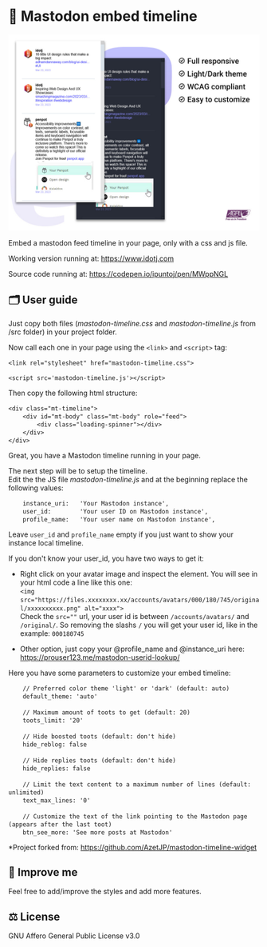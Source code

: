 # 🐘 Mastodon embed timeline

![Mastodon timeline widget screenshot](screenshot-light-dark.jpg "Mastodon timeline widget screenshot")

Embed a mastodon feed timeline in your page, only with a css and js file.

Working version running at:
<https://www.idotj.com>

Source code running at:
<https://codepen.io/ipuntoj/pen/MWppNGL>

## 🗂️ User guide

Just copy both files (*mastodon-timeline.css* and *mastodon-timeline.js* from /src folder) in your project folder.

Now call each one in your page using the `<link>` and `<script>` tag:
```
<link rel="stylesheet" href="mastodon-timeline.css">
```

```
<script src='mastodon-timeline.js'></script>
```

Then copy the following html structure:

```
<div class="mt-timeline">
    <div id="mt-body" class="mt-body" role="feed">
        <div class="loading-spinner"></div>
    </div>
</div>
```

Great, you have a Mastodon timeline running in your page.

The next step will be to setup the timeline.  
Edit the the JS file *mastodon-timeline.js* and at the beginning replace the following values:
```
    instance_uri:   'Your Mastodon instance',
    user_id:        'Your user ID on Mastodon instance',
    profile_name:   'Your user name on Mastodon instance',
```
Leave `user_id` and `profile_name` empty if you just want to show your instance local timeline.

If you don't know your user_id, you have two ways to get it:

- Right click on your avatar image and inspect the element. You will see in your html code a line like this one:  
`<img src="https://files.xxxxxxxx.xx/accounts/avatars/000/180/745/original/xxxxxxxxxx.png" alt="xxxx">`  
Check the `src=""` url, your user id is between `/accounts/avatars/` and `/original/`. So removing the slashs `/` you will get your user id, like in the example: `000180745`


- Other option, just copy your @profile_name and @instance_uri here:  
<a href="https://prouser123.me/mastodon-userid-lookup/" target="_blank" rel="noopener">https://prouser123.me/mastodon-userid-lookup/</a>

Here you have some parameters to customize your embed timeline:

```
    // Preferred color theme 'light' or 'dark' (default: auto)
    default_theme: 'auto'

    // Maximum amount of toots to get (default: 20)
    toots_limit: '20'

    // Hide boosted toots (default: don't hide)
    hide_reblog: false

    // Hide replies toots (default: don't hide)
    hide_replies: false

    // Limit the text content to a maximum number of lines (default: unlimited)
    text_max_lines: '0'

    // Customize the text of the link pointing to the Mastodon page (appears after the last toot)
    btn_see_more: 'See more posts at Mastodon'

```

*Project forked from: https://github.com/AzetJP/mastodon-timeline-widget

## 🚀 Improve me

Feel free to add/improve the styles and add more features.

## ⚖️ License

GNU Affero General Public License v3.0
